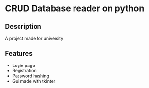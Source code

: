 # CRUD Database reader on python
## Description
 A project made for university

 ## Features
 <ul>
   <li>Login page</li>
   <li>Registration</li>
   <li>Password hashing</li>
   <li>Gui made with tkinter</li>
 </ul>

